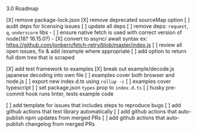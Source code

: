 3.0 Roadmap

[X] remove package-lock.json
[X] remove deprecated sourceMap option
[ ] audit deps for licensing issues
[ ] update all deps
[ ] remove deps: `request`, `q`, `underscore` libs
      - [ ] ensure native fetch is used with correct version of node(18? 16.15.0?)
      - [X] convert to async/ await syntax
      ex: https://github.com/jonbern/fetch-retry/blob/master/index.js
[ ] review all open issues, fix & add /example where appropriate
[ ] add option to return full dom tree that is scraped

[X] add test framework to examples
[X] break out example/decode.js japanese decoding into own file
[ ] examples cover both browser and node.js
[ ] export new index.d.ts using `rollup -c`
[ ] examples cover typescript
[ ] set package.json `types` prop to `index.d.ts`
[ ] husky pre-commit hook runs linter, tests example code

[ ] add template for issues that includes steps to reproduce bugs
[ ] add github actions that test library automatically
[ ] add github actions that auto-publish npm updates from merged PRs
[ ] add github actions that auto-publish changelog from merged PRs

